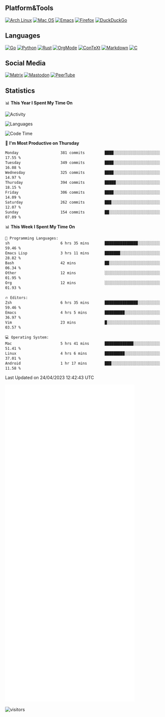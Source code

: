 ## Platform&Tools

[![Arch Linux](https://img.shields.io/badge/ArchLinux-1793D1?logo=arch-linux&logoColor=fff&style=flat-square)](https://archlinux.org/)
[![Mac OS](https://img.shields.io/badge/MacOS-000000?style=flat-square&logo=macos&logoColor=F0F0F0)](https://www.apple.com/macos/)
[![Emacs](https://img.shields.io/badge/Emacs-%237F5AB6.svg?&style=flat-square&logo=gnu-emacs&logoColor=white)](https://www.gnu.org/software/emacs/)
[![Firefox](https://img.shields.io/badge/Firefox-FF7139?style=flat-square&logo=Firefox-Browser&logoColor=white)](https://firefox.com/)
[![DuckDuckGo](https://img.shields.io/badge/DuckDuckGo-DE5833?style=flat-square&logo=DuckDuckGo&logoColor=white)](https://duckduckgo.com/)

## Languages

[![Go](https://img.shields.io/badge/Golang-%2300ADD8.svg?style=flat-square&logo=go&logoColor=white)](https://golang.org/)
[![Python](https://img.shields.io/badge/Python-3670A0?style=flat-square&logo=python&logoColor=ffdd54)](https://www.python.org/)
[![Rust](https://img.shields.io/badge/Rust-%23000000.svg?style=flat-square&logo=rust&logoColor=white)](https://www.rust-lang.org/)
[![OrgMode](https://img.shields.io/badge/OrgMode-%23000000.svg?style=flat-square&logo=org&logoColor=white)](https://orgmode.org/)
[![ConTeXt](https://img.shields.io/badge/ConTeXt-%23008080.svg?style=flat-square&logo=latex&logoColor=white)](https://contextgarden.net/)
[![Markdown](https://img.shields.io/badge/MarkDown-%23000000.svg?style=flat-square&logo=markdown&logoColor=white)](https://daringfireball.net/projects/markdown/)
[![C](https://img.shields.io/badge/C-%2300599C.svg?style=flat-square&logo=c&logoColor=white)](https://www.iso.org/standard/74528.html)

## Social Media
<!--[![Telegram](https://img.shields.io/badge/SteamedFish-2CA5E0?style=social&logo=telegram&logoColor=white)](https://t.me/SteamedFish)-->

[![Matrix](https://img.shields.io/badge/SteamedFish-2CA5E0?style=social&logo=matrix&logoColor=black)](https://matrix.to/#/@i:steamedfish.org)
[![Mastodon](https://img.shields.io/mastodon/follow/109596467238113271?domain=https%3A%2F%2Fmastodon.steamedfish.org%2F&style=social)](https://steamedfish.org/@SteamedFish)
[![PeerTube](https://img.shields.io/badge/PeerTube-23000000.svg?logo=peertube&style=social)](https://peertube.steamedfish.org/)

## Statistics


📊 **This Year I Spent My Time On** 

![Activity](https://wakatime.com/share/@SteamedFish/7529f30a-f1b7-40a4-8d09-e6d855cb7a13.png)

![Languages](https://wakatime.com/share/@SteamedFish/1c5e5366-0e9e-40d8-ac85-d630f61b69c6.svg)

<!--START_SECTION:waka-->
![Code Time](http://img.shields.io/badge/Code%20Time-2%2C420%20hrs%2043%20mins-blue)

📅 **I'm Most Productive on Thursday** 

```text
Monday                   381 commits         ████░░░░░░░░░░░░░░░░░░░░░   17.55 % 
Tuesday                  349 commits         ████░░░░░░░░░░░░░░░░░░░░░   16.08 % 
Wednesday                325 commits         ████░░░░░░░░░░░░░░░░░░░░░   14.97 % 
Thursday                 394 commits         █████░░░░░░░░░░░░░░░░░░░░   18.15 % 
Friday                   306 commits         ████░░░░░░░░░░░░░░░░░░░░░   14.09 % 
Saturday                 262 commits         ███░░░░░░░░░░░░░░░░░░░░░░   12.07 % 
Sunday                   154 commits         ██░░░░░░░░░░░░░░░░░░░░░░░   07.09 % 
```


📊 **This Week I Spent My Time On** 

```text
💬 Programming Languages: 
sh                       6 hrs 35 mins       ███████████████░░░░░░░░░░   59.46 % 
Emacs Lisp               3 hrs 11 mins       ███████░░░░░░░░░░░░░░░░░░   28.82 % 
Bash                     42 mins             ██░░░░░░░░░░░░░░░░░░░░░░░   06.34 % 
Other                    12 mins             ░░░░░░░░░░░░░░░░░░░░░░░░░   01.95 % 
Org                      12 mins             ░░░░░░░░░░░░░░░░░░░░░░░░░   01.93 % 

🔥 Editors: 
Zsh                      6 hrs 35 mins       ███████████████░░░░░░░░░░   59.46 % 
Emacs                    4 hrs 5 mins        █████████░░░░░░░░░░░░░░░░   36.97 % 
Vim                      23 mins             █░░░░░░░░░░░░░░░░░░░░░░░░   03.57 % 

💻 Operating System: 
Mac                      5 hrs 41 mins       █████████████░░░░░░░░░░░░   51.41 % 
Linux                    4 hrs 6 mins        █████████░░░░░░░░░░░░░░░░   37.01 % 
Android                  1 hr 17 mins        ███░░░░░░░░░░░░░░░░░░░░░░   11.58 % 
```


 Last Updated on 24/04/2023 12:42:43 UTC
<!--END_SECTION:waka-->


![Metrics](https://github.com/SteamedFish/SteamedFish/blob/master/github-metrics.svg)


![visitors](https://visitor-badge.laobi.icu/badge?page_id=SteamedFish.SteamedFish)
